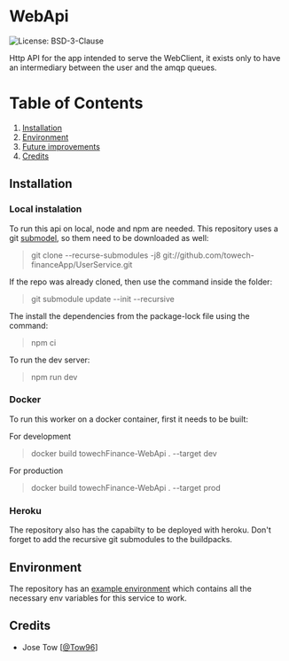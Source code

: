 # WebApi

![License: BSD-3-Clause](https://img.shields.io/github/license/towech-financeApp/WebApi)

Http API for the app intended to serve the WebClient, it exists only to have an intermediary between the user and the amqp queues.

# Table of Contents
1. [Installation](#Installation)
2. [Environment](#Environment)
3. [Future improvements](#Future_Improvements)
4. [Credits](#Credits)

## Installation

### Local instalation
To run this api on local, node and npm are needed. This repository uses a git 
[submodel](https://github.com/towech-financeApp/Models), so them need to be downloaded 
as well: 

> git clone --recurse-submodules -j8 git://github.com/towech-financeApp/UserService.git

If the repo was already cloned, then use the command inside the folder:
> git submodule update --init --recursive

The install the dependencies from the package-lock file using the command:
> npm ci

To run the dev server:
> npm run dev

### Docker
To run this worker on a docker container, first it needs to be built:

For development
> docker build towechFinance-WebApi . --target dev

For production
> docker build towechFinance-WebApi . --target prod

### Heroku
The repository also has the capabilty to be deployed with heroku. Don't forget to add 
the recursive git submodules to the buildpacks.

## Environment
The repository has an [example environment](/env.sample) which contains all the 
necessary env variables for this service to work.


## Credits
- Jose Tow [[@Tow96](https://github.com/Tow96)]
